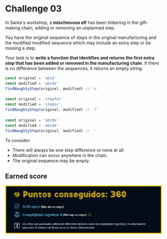 # Challenge 03

In Santa's workshop, a **mischievous elf** has been tinkering in the gift-making chain, adding or removing an unplanned step.

You have the original sequence of steps in the original manufacturing and the modified modified sequence which may include an extra step or be missing a step.

Your task is to **write a function that identifies and returns the first extra step that has been added or removed in the manufacturing chain**. If there is no difference between the sequences, it returns an empty string.

```js
const original = 'abcd'
const modified = 'abcde'
findNaughtyStep(original, modified) // 'e'

const original = 'stepfor'
const modified = 'stepor'
findNaughtyStep(original, modified) // 'f'

const original = 'abcde'
const modified = 'abcde'
findNaughtyStep(original, modified) // ''
```

To consider:

- There will always be one step difference or none at all.
- Modification can occur anywhere in the chain.
- The original sequence may be empty.

## Earned score

![360 points](../../.github/03-challenge-score.png)
